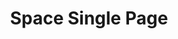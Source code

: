 ---
title: "Space Single Page"
type: "thumb"
weight: 3
draft: false
url_sml: "/images/illustration/thumbs/sml/space_internal_rgb"
url_lge: "/images/illustration/thumbs/lge/space_internal_rgb"
alt: "Two children playing in their bedroom onboard a spaceship"
---